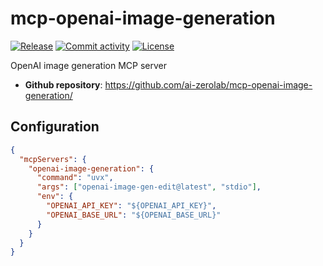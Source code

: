# mcp-openai-image-generation

[![Release](https://img.shields.io/github/v/release/ai-zerolab/mcp-openai-image-generation)](https://img.shields.io/github/v/release/ai-zerolab/mcp-openai-image-generation)
[![Commit activity](https://img.shields.io/github/commit-activity/m/ai-zerolab/mcp-openai-image-generation)](https://img.shields.io/github/commit-activity/m/ai-zerolab/mcp-openai-image-generation)
[![License](https://img.shields.io/github/license/ai-zerolab/mcp-openai-image-generation)](https://img.shields.io/github/license/ai-zerolab/mcp-openai-image-generation)

OpenAI image generation MCP server

- **Github repository**: <https://github.com/ai-zerolab/mcp-openai-image-generation/>

## Configuration

```json
{
  "mcpServers": {
    "openai-image-generation": {
      "command": "uvx",
      "args": ["openai-image-gen-edit@latest", "stdio"],
      "env": {
        "OPENAI_API_KEY": "${OPENAI_API_KEY}",
        "OPENAI_BASE_URL": "${OPENAI_BASE_URL}"
      }
    }
  }
}
```
